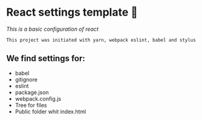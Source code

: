 # React settings template 🎨
_This is a basic configuration of react_

```
This project was initiated with yarn, webpack eslint, babel and stylus
```

## We find settings for:
* babel
* gitignore
* eslint
* package.json
* webpack.config.js
* Tree for files
* Public folder whit index.html
